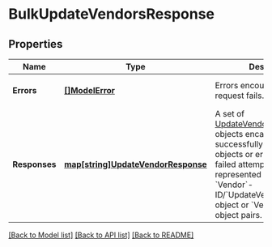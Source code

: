 # BulkUpdateVendorsResponse

## Properties
Name | Type | Description | Notes
------------ | ------------- | ------------- | -------------
**Errors** | [**[]ModelError**](Error.md) | Errors encountered when the request fails. | [optional] [default to null]
**Responses** | [**map[string]UpdateVendorResponse**](UpdateVendorResponse.md) | A set of [UpdateVendorResponse](entity:UpdateVendorResponse) objects encapsulating successfully created [Vendor](entity:Vendor) objects or error responses for failed attempts. The set is represented by a collection of &#x60;Vendor&#x60;-ID/&#x60;UpdateVendorResponse&#x60;-object or  &#x60;Vendor&#x60;-ID/error-object pairs. | [optional] [default to null]

[[Back to Model list]](../README.md#documentation-for-models) [[Back to API list]](../README.md#documentation-for-api-endpoints) [[Back to README]](../README.md)

